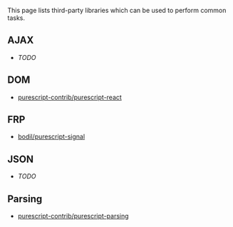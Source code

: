 This page lists third-party libraries which can be used to perform common tasks.

## AJAX

- _TODO_

## DOM

- [purescript-contrib/purescript-react](http://github.com/purescript-contrib/purescript-react)

## FRP

- [bodil/purescript-signal](http://github.com/bodil/purescript-signal)

## JSON

- _TODO_

## Parsing

- [purescript-contrib/purescript-parsing](http://github.com/purescript-contrib/purescript-parsing)